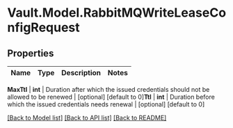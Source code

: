 # Vault.Model.RabbitMQWriteLeaseConfigRequest

## Properties

Name | Type | Description | Notes
------------ | ------------- | ------------- | -------------

**MaxTtl** | **int** | Duration after which the issued credentials should not be allowed to be renewed | [optional] [default to 0]**Ttl** | **int** | Duration before which the issued credentials needs renewal | [optional] [default to 0]

[[Back to Model list]](../README.md#documentation-for-models) [[Back to API list]](../README.md#documentation-for-api-endpoints) [[Back to README]](../README.md)

